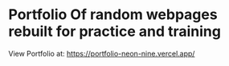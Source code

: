 # Portfolio Of random webpages rebuilt for practice and training

View Portfolio at: https://portfolio-neon-nine.vercel.app/